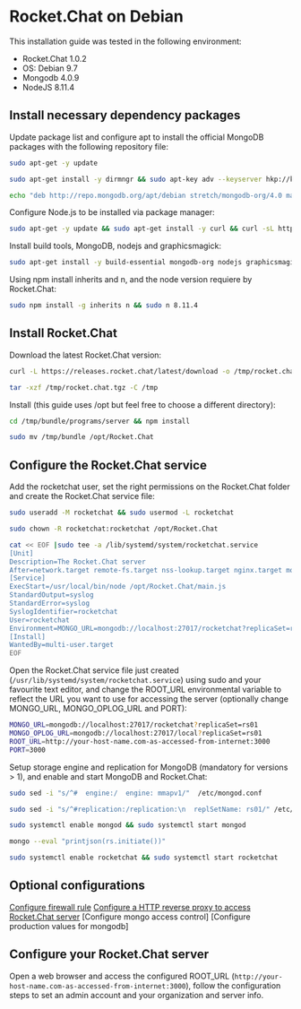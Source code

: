 # Rocket.Chat on Debian

This installation guide was tested in the following environment:

- Rocket.Chat 1.0.2
- OS: Debian 9.7
- Mongodb 4.0.9
- NodeJS 8.11.4

## Install necessary dependency packages

Update package list and configure apt to install the official MongoDB packages with the following repository file:

```bash
sudo apt-get -y update
```

```bash
sudo apt-get install -y dirmngr && sudo apt-key adv --keyserver hkp://keyserver.ubuntu.com:80 --recv 9DA31620334BD75D9DCB49F368818C72E52529D4
```

```bash
echo "deb http://repo.mongodb.org/apt/debian stretch/mongodb-org/4.0 main" | sudo tee /etc/apt/sources.list.d/mongodb-org-4.0.list
```

Configure Node.js to be installed via package manager:

```bash
sudo apt-get -y update && sudo apt-get install -y curl && curl -sL https://deb.nodesource.com/setup_8.x | sudo bash -
```

Install build tools, MongoDB, nodejs and graphicsmagick:

```bash
sudo apt-get install -y build-essential mongodb-org nodejs graphicsmagick
```

Using npm install inherits and n, and the node version requiere by Rocket.Chat:

```bash
sudo npm install -g inherits n && sudo n 8.11.4
```

## Install Rocket.Chat

Download the latest Rocket.Chat version:

```bash
curl -L https://releases.rocket.chat/latest/download -o /tmp/rocket.chat.tgz
```

```bash
tar -xzf /tmp/rocket.chat.tgz -C /tmp
```

Install (this guide uses /opt but feel free to choose a different directory):

```bash
cd /tmp/bundle/programs/server && npm install
```

```bash
sudo mv /tmp/bundle /opt/Rocket.Chat
```

## Configure the Rocket.Chat service

Add the rocketchat user, set the right permissions on the Rocket.Chat folder and create the Rocket.Chat service file:

```bash
sudo useradd -M rocketchat && sudo usermod -L rocketchat
```

```bash
sudo chown -R rocketchat:rocketchat /opt/Rocket.Chat
```

```bash
cat << EOF |sudo tee -a /lib/systemd/system/rocketchat.service
[Unit]
Description=The Rocket.Chat server
After=network.target remote-fs.target nss-lookup.target nginx.target mongod.target
[Service]
ExecStart=/usr/local/bin/node /opt/Rocket.Chat/main.js
StandardOutput=syslog
StandardError=syslog
SyslogIdentifier=rocketchat
User=rocketchat
Environment=MONGO_URL=mongodb://localhost:27017/rocketchat?replicaSet=rs01 MONGO_OPLOG_URL=mongodb://localhost:27017/local?replicaSet=rs01 ROOT_URL=http://localhost:3000/ PORT=3000
[Install]
WantedBy=multi-user.target
EOF
```

Open the Rocket.Chat service file just created (`/usr/lib/systemd/system/rocketchat.service`) using sudo and your favourite text editor, and change the ROOT_URL environmental variable to reflect the URL you want to use for accessing the server (optionally change MONGO_URL, MONGO_OPLOG_URL and PORT):

```bash
MONGO_URL=mongodb://localhost:27017/rocketchat?replicaSet=rs01
MONGO_OPLOG_URL=mongodb://localhost:27017/local?replicaSet=rs01
ROOT_URL=http://your-host-name.com-as-accessed-from-internet:3000
PORT=3000
```

Setup storage engine and replication for MongoDB (mandatory for versions > 1), and enable and start MongoDB and Rocket.Chat:

```bash
sudo sed -i "s/^#  engine:/  engine: mmapv1/"  /etc/mongod.conf
```

```bash
sudo sed -i "s/^#replication:/replication:\n  replSetName: rs01/" /etc/mongod.conf
```

```bash
sudo systemctl enable mongod && sudo systemctl start mongod
```

```bash
mongo --eval "printjson(rs.initiate())"
```

```bash
sudo systemctl enable rocketchat && sudo systemctl start rocketchat
```

## Optional configurations

[Configure firewall rule](../optional-configurations)
[Configure a HTTP reverse proxy to access Rocket.Chat server](../configuring-ssl-reverse-proxy/)
[Configure mongo access control]
[Configure production values for mongodb]

## Configure your Rocket.Chat server

Open a web browser and access the configured ROOT_URL (`http://your-host-name.com-as-accessed-from-internet:3000`), follow the configuration steps to set an admin account and your organization and server info.
